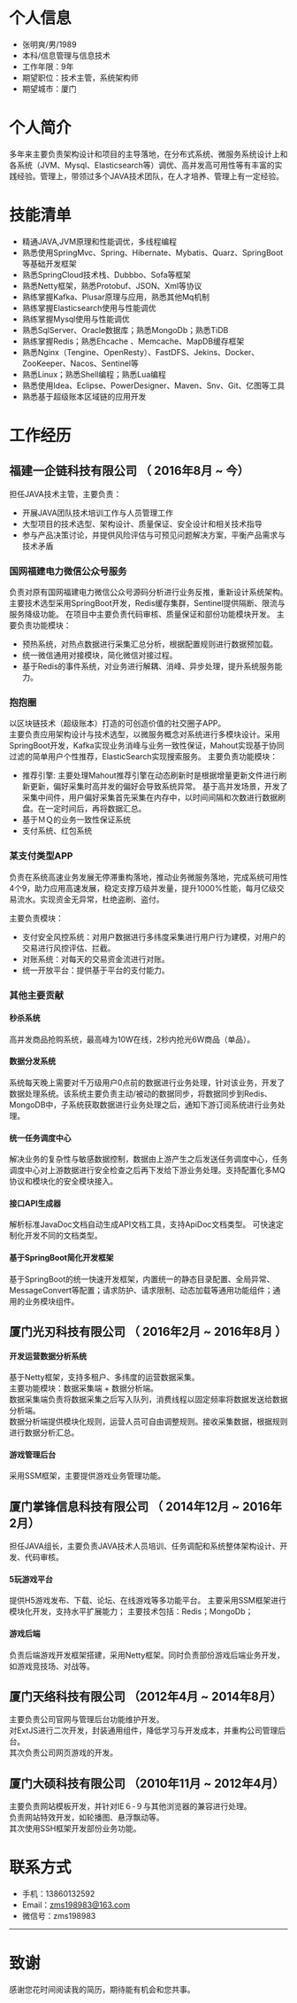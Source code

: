 # 个人信息

* 张明爽/男/1989
* 本科/信息管理与信息技术
* 工作年限：9年
* 期望职位：技术主管，系统架构师
* 期望城市：厦门

# 个人简介
多年来主要负责架构设计和项目的主导落地，在分布式系统、微服务系统设计上和各系统（JVM、Mysql、Elasticsearch等）调优、高并发高可用性等有丰富的实践经验。管理上，带领过多个JAVA技术团队，在人才培养、管理上有一定经验。

# 技能清单
 - 精通JAVA,JVM原理和性能调优，多线程编程
 - 熟悉使用SpringMvc、Spring、Hibernate、Mybatis、Quarz、SpringBoot等基础开发框架
 - 熟悉SpringCloud技术栈、Dubbbo、Sofa等框架
 - 熟悉Netty框架，熟悉Protobuf、JSON、Xml等协议
 - 熟练掌握Kafka、Plusar原理与应用，熟悉其他Mq机制
 - 熟练掌握Elasticsearch使用与性能调优
 - 熟练掌握Mysql使用与性能调优
 - 熟悉SqlServer、Oracle数据库；熟悉MongoDb；熟悉TiDB
 - 熟练掌握Redis；熟悉Ehcache 、Memcache、MapDB缓存框架
 - 熟悉Nginx（Tengine、OpenResty）、FastDFS、Jekins、Docker、ZooKeeper、Nacos、Sentinel等
 - 熟悉Linux；熟悉Shell编程；熟悉Lua编程
 - 熟悉使用Idea、Eclipse、PowerDesigner、Maven、Snv、Git、亿图等工具
 - 熟悉基于超级账本区域链的应用开发

# 工作经历

## 福建一企链科技有限公司 （ 2016年8月 ~ 今）
担任JAVA技术主管，主要负责：
 - 开展JAVA团队技术培训工作与人员管理工作
 - 大型项目的技术选型、架构设计、质量保证、安全设计和相关技术指导
 - 参与产品决策讨论，并提供风险评估与可预见问题解决方案，平衡产品需求与技术矛盾

### 国网福建电力微信公众号服务
负责对原有国网福建电力微信公众号源码分析进行业务反推，重新设计系统架构。
主要技术选型采用SpringBoot开发，Redis缓存集群，Sentinel提供隔断、限流与服务降级功能。
在项目中主要负责代码审核、质量保证和部份功能模块开发。
主要负责功能模块：  
- 预热系统，对热点数据进行采集汇总分析，根据配置规则进行数据预加载。
- 统一微信通用对接模块，简化微信对接过程。
- 基于Redis的事件系统，对业务进行解耦、消峰、异步处理，提升系统服务能力。

### 抱抱圈
以区块链技术（超级账本）打造的可创造价值的社交圈子APP。  
主要负责应用架构设计与技术选型，以微服务概念对系统进行多模块设计。采用SpringBoot开发，Kafka实现业务消峰与业务一致性保证，Mahout实现基于协同过滤的简单用户个性推荐，ElasticSearch实现搜索服务。
主要负责功能模块：
- 推荐引擎: 主要处理Mahout推荐引擎在动态刷新时是根据增量更新文件进行刷新更新，偏好采集时高并发的偏好会导致系统异常。
基于高并发场景，开发了采集中间件，用户偏好采集首先采集在内存中，以时间间隔和次数进行数据刷盘。在一定时间后，再将数据汇总。
- 基于ＭＱ的业务一致性保证系统
- 支付系统、红包系统

### 某支付类型APP
负责在系统高速业务发展无停滞重构落地，推动业务微服务落地，完成系统可用性4个9，助力应用高速发展，稳定支撑万级并发量，提升1000%性能，每月亿级交易流水。实现资金无异常，杜绝盗刷、盗付。

主要负责模块：
- 支付安全风控系统：对用户数据进行多纬度采集进行用户行为建模，对用户的交易进行风控评估、拦截。
- 对账系统：对每天的交易资金流进行对账。
- 统一开放平台：提供基于平台的支付能力。

### 其他主要贡献
#### 秒杀系统
高并发商品抢购系统，最高峰为10W在线，2秒内抢光6W商品（单品）。
#### 数据分发系统
系统每天晚上需要对千万级用户0点前的数据进行业务处理，针对该业务，开发了数据处理系统。该系统主要负责主动/被动的数据同步，将数据同步到Redis、MongoDB中，子系统获取数据进行业务处理之后，通知下游订阅系统进行业务处理。
#### 统一任务调度中心
解决业务的复杂性与敏感数据控制，数据由上游产生之后发送任务调度中心，任务调度中心对上游数据进行安全检查之后再下发给下游业务处理。支持配置化多MQ协议和模块化的安全模块接入。
#### 接口API生成器
解析标准JavaDoc文档自动生成API文档工具，支持ApiDoc文档类型。 可快速定制化开发不同的文档类型。
#### 基于SpringBoot简化开发框架
基于SpringBoot的统一快速开发框架，内置统一的静态目录配置、全局异常、MessageConvert等配置；请求防护、请求限制、动态加载等通用功能组件；通用的业务模块组件。

## 厦门光刃科技有限公司 （ 2016年2月 ~ 2016年8月 ）
#### 开发运营数据分析系统
基于Netty框架，支持多租户、多纬度的运营数据采集。  
主要功能模块：数据采集端 + 数据分析端。  
数据采集端负责将数据采集之后写入队列，消费线程以固定频率将数据发送给数据分析端。  
数据分析端提供模块化规则，运营人员可自由调整规则。接收采集数据，根据规则进行数据分析汇总。  
#### 游戏管理后台
采用SSM框架，主要提供游戏业务管理功能。

## 厦门掌锋信息科技有限公司 （ 2014年12月 ~ 2016年2月）
担任JAVA组长，主要负责JAVA技术人员培训、任务调配和系统整体架构设计、开发、代码审核。
#### 5玩游戏平台
提供H5游戏发布、下载、论坛、在线游戏等多功能平台。
主要采用SSM框架进行模块化开发，支持水平扩展能力；
主要技术包括：Redis；MongoDb；
#### 游戏后端
负责后端游戏开发框架搭建，采用Netty框架。同时负责部份游戏后端业务开发，如游戏竞技场、对战等。

## 厦门天络科技有限公司 （2012年4月 ~ 2014年8月）
主要负责公司官网与管理后台功能维护开发。  
对ExtJS进行二次开发，封装通用组件，降低学习与开发成本，并重构公司管理后台。  
其次负责公司网页游戏的开发。

## 厦门大硕科技有限公司 （2010年11月 ~ 2012年4月）
主要负责网站模板开发，并针对IE６-９与其他浏览器的兼容进行处理。  
负责网站特效开发，如轮播图、悬浮飘动等。  
其次使用SSH框架开发部份业务功能。  


# 联系方式

* 手机：13860132592
* Email：zms198983@163.com
* 微信号：zms198983

---      
# 致谢
感谢您花时间阅读我的简历，期待能有机会和您共事。
